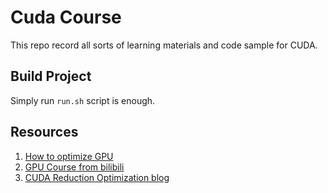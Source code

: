 # Cuda Course
This repo record all sorts of learning materials and code sample for CUDA. 
## Build Project
Simply run `run.sh` script is enough.
## Resources
1. [How to optimize GPU](https://github.com/Liu-xiandong/How_to_optimize_in_GPU/tree/master)
2. [GPU Course from bilibili](https://www.bilibili.com/video/BV1HvBSY2EJW?spm_id_from=333.788.player.switch&vd_source=7cc24e214309f4db17f1dda017fc6683&p=2)
3. [CUDA Reduction Optimization blog](https://www.zhihu.com/search?type=content&q=cuda%20reduce)

